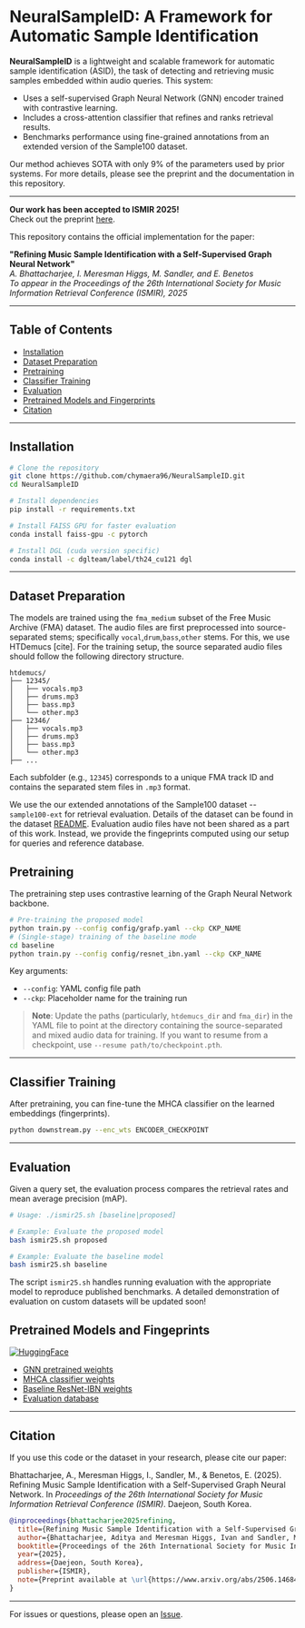 # NeuralSampleID: A Framework for Automatic Sample Identification

**NeuralSampleID** is a lightweight and scalable framework for automatic sample identification (ASID), the task of detecting and retrieving music samples embedded within audio queries. This system:

- Uses a self-supervised Graph Neural Network (GNN) encoder trained with contrastive learning.
- Includes a cross-attention classifier that refines and ranks retrieval results.
- Benchmarks performance using fine-grained annotations from an extended version of the Sample100 dataset.

Our method achieves SOTA with only 9% of the parameters used by prior systems. For more details, please see the preprint and the documentation in this repository.

---

 **Our work has been accepted to ISMIR 2025!**  
Check out the preprint [here](https://arxiv.org/abs/placeholder-link).

This repository contains the official implementation for the paper:

**"Refining Music Sample Identification with a Self-Supervised Graph Neural Network"**  
_A. Bhattacharjee, I. Meresman Higgs, M. Sandler, and E. Benetos_  
_To appear in the Proceedings of the 26th International Society for Music Information Retrieval Conference (ISMIR), 2025_

---

## Table of Contents

- [Installation](#installation)
- [Dataset Preparation](#dataset-preparation)
- [Pretraining](#pretraining)
- [Classifier Training](#classifier-training)
- [Evaluation](#evaluation)
- [Pretrained Models and Fingerprints](#pretrained-models)
- [Citation](#citation)

---

## Installation

```bash
# Clone the repository
git clone https://github.com/chymaera96/NeuralSampleID.git
cd NeuralSampleID

# Install dependencies
pip install -r requirements.txt

# Install FAISS GPU for faster evaluation
conda install faiss-gpu -c pytorch

# Install DGL (cuda version specific)
conda install -c dglteam/label/th24_cu121 dgl
```

---

## Dataset Preparation

The models are trained using the `fma_medium` subset of the Free Music Archive (FMA) dataset. The audio files are first preprocessed into source-separated stems; specifically `vocal`,`drum`,`bass`,`other` stems. For this, we use HTDemucs \[cite\]. For the training setup, the source separated audio files should follow the following directory structure.

```
htdemucs/
├── 12345/
│   ├── vocals.mp3
│   ├── drums.mp3
│   ├── bass.mp3
│   └── other.mp3
├── 12346/
│   ├── vocals.mp3
│   ├── drums.mp3
│   ├── bass.mp3
│   └── other.mp3
├── ...
```

Each subfolder (e.g., `12345`) corresponds to a unique FMA track ID and contains the separated stem files in `.mp3` format.

We use the our extended annotations of the Sample100 dataset -- `sample100-ext` for retrieval evaluation. Details of the dataset can be found in the dataset [README](https://github.com/automatic-sample-id-ismir25/asid-ismir25/blob/main/sample100-ext/README.md). Evaluation audio files have not been shared as a part of this work. Instead, we provide the fingeprints computed using our setup for queries and reference database.

## Pretraining

The pretraining step uses contrastive learning of the Graph Neural Network backbone.

```bash
# Pre-training the proposed model
python train.py --config config/grafp.yaml --ckp CKP_NAME
# (Single-stage) training of the baseline mode
cd baseline
python train.py --config config/resnet_ibn.yaml --ckp CKP_NAME
```

Key arguments:

- `--config`: YAML config file path
- `--ckp`: Placeholder name for the training run

> **Note**:  Update the paths (particularly, `htdemucs_dir` and `fma_dir`) in the YAML file to point at the directory containing the source-separated and mixed audio data for training. If you want to resume from a checkpoint, use `--resume path/to/checkpoint.pth`.

---

## Classifier Training

After pretraining, you can fine-tune the MHCA classifier on the learned embeddings (fingerprints).

```bash
python downstream.py --enc_wts ENCODER_CHECKPOINT
```

---

## Evaluation

Given a query set, the evaluation process compares the retrieval rates and mean average precision (mAP).

```bash
# Usage: ./ismir25.sh [baseline|proposed]

# Example: Evaluate the proposed model
bash ismir25.sh proposed

# Example: Evaluate the baseline model
bash ismir25.sh baseline
```

The script `ismir25.sh` handles running evaluation with the appropriate model to reproduce published benchmarks. A detailed demonstration of evaluation on custom datasets will be updated soon!

## Pretrained Models and Fingeprints

 [![HuggingFace](https://huggingface.co/front/assets/huggingface_logo-noborder.svg)](https://huggingface.co/automatic-sample-id-ismir25/asid-ismir25)

- [GNN pretrained weights](https://huggingface.co/automatic-sample-id-ismir25/asid-ismir25/blob/main/model_tc_35_best.pth)
- [MHCA classifier weights](https://huggingface.co/automatic-sample-id-ismir25/asid-ismir25/blob/main/clf_tc_35_4.pth)
- [Baseline ResNet-IBN weights](https://huggingface.co/automatic-sample-id-ismir25/asid-ismir25/blob/main/model_tc_39_100.pth)
- [Evaluation database](https://huggingface.co/automatic-sample-id-ismir25/asid-ismir25/blob/main/model_tc_35_best.zip)

---

## Citation

If you use this code or the dataset in your research, please cite our paper:

Bhattacharjee, A., Meresman Higgs, I., Sandler, M., & Benetos, E. (2025). Refining Music Sample Identification with a Self-Supervised Graph Neural Network. In _Proceedings of the 26th International Society for Music Information Retrieval Conference (ISMIR)_. Daejeon, South Korea.

```bibtex
@inproceedings{bhattacharjee2025refining,
  title={Refining Music Sample Identification with a Self-Supervised Graph Neural Network},
  author={Bhattacharjee, Aditya and Meresman Higgs, Ivan and Sandler, Mark and Benetos, Emmanouil},
  booktitle={Proceedings of the 26th International Society for Music Information Retrieval Conference (ISMIR)},
  year={2025},
  address={Daejeon, South Korea},
  publisher={ISMIR},
  note={Preprint available at \url{https://www.arxiv.org/abs/2506.14684}}
}
```

---

For issues or questions, please open an [Issue](https://github.com/chymaera96/NeuralSampleID/issues).
